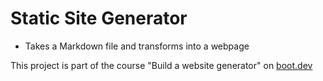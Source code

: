# Static Site Generator
- Takes a Markdown file and transforms into a webpage

This project is part of the course "Build a website generator" on [boot.dev](https://www.boot.dev/u/felipe_schulz)
